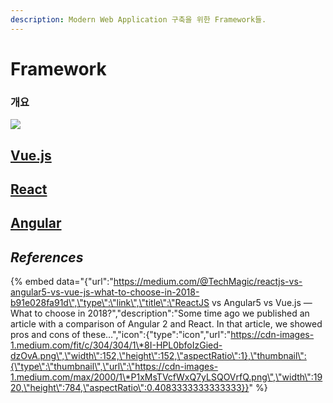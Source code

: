 ```yaml
---
description: Modern Web Application 구축을 위한 Framework들.
---
```


# Framework

### 개요

![](../.gitbook/assets/2018-07-26-6.55.22.png)

## [Vue.js](https://github.com/jumpitup82/font-act_backup/tree/4ffd53c30cc0e571bf7d6f0658dc0831ef69f3ba/framework/vue.js)

## [React](react.md)

## [Angular](angular.md)

## _References_

{% embed data="{\"url\":\"https://medium.com/@TechMagic/reactjs-vs-angular5-vs-vue-js-what-to-choose-in-2018-b91e028fa91d\",\"type\":\"link\",\"title\":\"ReactJS vs Angular5 vs Vue.js — What to choose in 2018?\",\"description\":\"Some time ago we published an article with a comparison of Angular 2 and React. In that article, we showed pros and cons of these…\",\"icon\":{\"type\":\"icon\",\"url\":\"https://cdn-images-1.medium.com/fit/c/304/304/1\*8I-HPL0bfoIzGied-dzOvA.png\",\"width\":152,\"height\":152,\"aspectRatio\":1},\"thumbnail\":{\"type\":\"thumbnail\",\"url\":\"https://cdn-images-1.medium.com/max/2000/1\*P1xMsTVcfWxQ7yLSQOVrfQ.png\",\"width\":1920,\"height\":784,\"aspectRatio\":0.4083333333333333}}" %}

